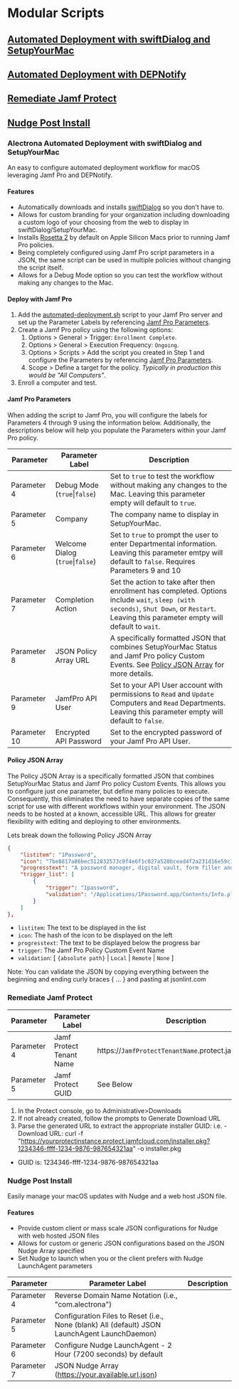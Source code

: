 # Modular Scripts
## [Automated Deployment with swiftDialog and SetupYourMac](#automated-deployment-with-swiftdialog-and-setupyourmac)
## [Automated Deployment with DEPNotify](https://github.com/alectrona/automated-deployment)
## [Remediate Jamf Protect](#remediate-jamf-protect-1)
## [Nudge Post Install](#nudge-post-install-1)


### Alectrona Automated Deployment with swiftDialog and SetupYourMac
An easy to configure automated deployment workflow for macOS leveraging Jamf Pro and DEPNotify.

#### Features
* Automatically downloads and installs [swiftDialog](https://github.com/bartreardon/swiftDialog) so you don't have to.
* Allows for custom branding for your organization including downloading a custom logo of your choosing from the web to display in swiftDialog/SetupYourMac.
* Installs [Rosetta 2](https://support.apple.com/en-us/HT211861) by default on Apple Silicon Macs prior to running Jamf Pro policies.
* Being completely configured using Jamf Pro script parameters in a JSON, the same script can be used in multiple policies without changing the script itself.
* Allows for a Debug Mode option so you can test the workflow without making any changes to the Mac.

#### Deploy with Jamf Pro
1. Add the [automated-deployment.sh](automated-deployment.sh) script to your Jamf Pro server and set up the Parameter Labels by referencing [Jamf Pro Parameters](#jamf-pro-parameters).
2. Create a Jamf Pro policy using the following options:
    1. Options > General > Trigger: `Enrollment Complete`.
    2. Options > General > Execution Frequency: `Ongoing`.
    3. Options > Scripts > Add the script you created in Step 1 and configure the Parameters by referencing [Jamf Pro Parameters](#jamf-pro-parameters).
    4. Scope > Define a target for the policy. *Typically in production this would be "All Computers"*.
3. Enroll a computer and test.

#### Jamf Pro Parameters
When adding the script to Jamf Pro, you will configure the labels for Parameters 4 through 9 using the information below. Additionally, the descriptions below will help you populate the Parameters within your Jamf Pro policy.

| Parameter | Parameter Label | Description |
| ----------- | --------------- | ----------- |
| Parameter 4 | Debug Mode (`true`\|`false`) | Set to `true` to test the workflow without making any changes to the Mac. Leaving this parameter empty will default to `true`. |
| Parameter 5 | Company | The company name to display in SetupYourMac. |
| Parameter 6 | Welcome Dialog (`true`\|`false`) | Set to `true` to prompt the user to enter Departmental information. Leaving this parameter emtpy will default to `false`. Requires Parameters 9 and 10|
| Parameter 7 | Completion Action |Set the action to take after then enrollment has completed. Options include `wait`, `sleep (with seconds)`, `Shut Down`, or `Restart`. Leaving this parameter empty will default to `wait`. |
| Parameter 8 | JSON Policy Array URL | A specifically formatted JSON that combines SetupYourMac Status and Jamf Pro policy Custom Events. See [Policy JSON Array](#policy-detail-json) for more details. |
| Parameter 9 | JamfPro API User | Set to your API User account with permissions to `Read` and `Update` Computers and `Read` Departments. Leaving this parameter empty will default to `false`. |
| Parameter 10 | Encrypted API Password | Set to the encrypted password of your Jamf Pro API User. |

#### Policy JSON Array
The Policy JSON Array is a specifically formatted JSON that combines SetupYourMac Status and Jamf Pro policy Custom Events. This allows you to configure just one parameter, but define many policies to execute. Consequently, this eliminates the need to have separate copies of the same script for use with different workflows within your environment. The JSON needs to be hosted at a known, accessible URL. This allows for greater flexibility with editing and deploying to other environments.

Lets break down the following Policy JSON Array
```json
{
	"listitem": "1Password",
	"icon": "7be8817a86bec512832573c0f4e6f1c027a520bcead4f2a231d16e59c17d76d8",
	"progresstext": "A password manager, digital vault, form filler and secure digital wallet. 1Password remembers all your passwords for you to help keep account information safe.",
	"trigger_list": [
		{
			"trigger": "1password",
			"validation": "/Applications/1Password.app/Contents/Info.plist"
		}
	]
},
```
* `listitem`: The text to be displayed in the list
* `icon`: The hash of the icon to be displayed on the left
* `progresstext`: The text to be displayed below the progress bar
* `trigger`: The Jamf Pro Policy Custom Event Name
* `validation`: [ `{absolute path}` | `Local` | `Remote` | `None` ]

Note: You can validate the JSON by copying everything between the beginning and ending curly braces { … } and pasting at jsonlint.com

### Remediate Jamf Protect

| Parameter | Parameter Label | Description |
| ----------- | --------------- | ----------- |
| Parameter 4 | Jamf Protect Tenant Name | https://`JamfProtectTenantName`.protect.jamfcloud.com |
| Parameter 5 | Jamf Protect GUID | See Below |
1. In the Protect console, go to Administrative>Downloads
2. If not already created, follow the prompts to Generate Download URL
3. Parse the generated URL to extract the appropriate installer GUID: 
i.e. - Download URL: curl -f "https://yourprotectinstance.protect.jamfcloud.com/installer.pkg?1234346-ffff-1234-9876-987654321aa" -o installer.pkg
- GUID is: 1234346-ffff-1234-9876-987654321aa

### Nudge Post Install
Easily manage your macOS updates with Nudge and a web host JSON file.

#### Features
* Provide custom client or mass scale JSON configurations for Nudge with web hosted JSON files
* Allows for custom or generic JSON configurations based on the JSON Nudge Array specified
* Set Nudge to launch when you or the client prefers with Nudge LaunchAgent parameters

| Parameter | Parameter Label | Description |
| ----------- | --------------- | ----------- |
| Parameter 4 | Reverse Domain Name Notation (i.e., "com.alectrona") |
| Parameter 5 | Configuration Files to Reset (i.e., None (blank) All (default) JSON LaunchAgent LaunchDaemon) |
| Parameter 6 | Configure Nudge LaunchAgent - 2 Hour (7200 seconds) by default |
| Parameter 7 | JSON Nudge Array (https://your.available.url.json) |
